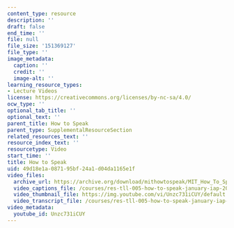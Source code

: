 ```yaml
---
content_type: resource
description: ''
draft: false
end_time: ''
file: null
file_size: '151369127'
file_type: ''
image_metadata:
  caption: ''
  credit: ''
  image-alt: ''
learning_resource_types:
- Lecture Videos
license: https://creativecommons.org/licenses/by-nc-sa/4.0/
ocw_type: ''
optional_tab_title: ''
optional_text: ''
parent_title: How to Speak
parent_type: SupplementalResourceSection
related_resources_text: ''
resource_index_text: ''
resourcetype: Video
start_time: ''
title: How to Speak
uid: 49d18e1a-0871-95bf-24a1-d04da1165e1f
video_files:
  archive_url: https://archive.org/download/mithowtospeak/MIT_How_To_Speak_IAP_2018_300k.mp4
  video_captions_file: /courses/res-tll-005-how-to-speak-january-iap-2018/0aab9d7eeadf50569ad7b7129ea43581_Unzc731iCUY.vtt
  video_thumbnail_file: https://img.youtube.com/vi/Unzc731iCUY/default.jpg
  video_transcript_file: /courses/res-tll-005-how-to-speak-january-iap-2018/bc92763ffa0dad0ecafe44967e834e16_Unzc731iCUY.pdf
video_metadata:
  youtube_id: Unzc731iCUY
---
```

